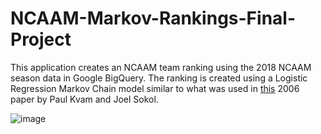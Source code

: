 # NCAAM-Markov-Rankings-Final-Project

This application creates an NCAAM team ranking using the 2018 NCAAM season data in Google BigQuery. The ranking is created using a Logistic Regression Markov Chain model similar to what was used in [this](https://www2.isye.gatech.edu/~jsokol/ncaa.pdf) 2006 paper by Paul Kvam and Joel Sokol.


![image](https://github.com/ricdurh/NCAAM-Markov-Rankings-Final-Project/assets/122244132/a4d87e08-b1cc-4b2e-9575-6e546428f937)
